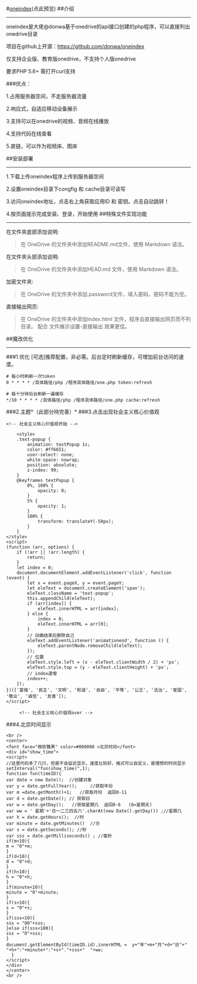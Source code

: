 #[oneindex](http://violin.site/oneindex)(点此预览)
##介绍
***********
oneindex是大佬@donwa基于onedrive的api接口创建的php程序，可以直接列出onedrive目录

项目在github上开源：https://github.com/donwa/oneindex

仅支持企业版、教育版onedrive，不支持个人版onedrive

要求PHP 5.6+ 需打开curl支持

###优点：

1.占用服务器空间，不走服务器流量

2.响应式，自适应移动设备展示

3.支持可以在onedrive的视频、音频在线播放

4.支持代码在线查看

5.直链，可以作为视频床、图床

##安装部署
***********
1.下载上传oneindex程序上传到服务器空间

2.设置oneindex目录下congfig 和 cache目录可读写

3.访问oneindex地址，点击右上角获取应用ID 和 密钥。点击自动跳转！

4.按页面提示完成安装、登录，开始使用
##特殊文件实现功能
***********
在文件夹底部添加说明:  

>在 OneDrive 的文件夹中添加README.md文件，使用 Markdown 语法。

在文件夹头部添加说明:  

>在 OneDrive 的文件夹中添加HEAD.md 文件，使用 Markdown 语法。

加密文件夹:  

>在 OneDrive 的文件夹中添加.password文件，填入密码，密码不能为空。  

直接输出网页:

>在 OneDrive 的文件夹中添加index.html 文件，程序会直接输出网页而不列目录。
配合 文件展示设置-直接输出 效果更佳。

##魔改优化
************
###1.优化
[可选]推荐配置，非必需。后台定时刷新缓存，可增加前台访问的速度。
```
# 每小时刷新一次token
0 * * * * /具体路径/php /程序具体路径/one.php token:refresh

# 每十分钟后台刷新一遍缓存
*/10 * * * * /具体路径/php /程序具体路径/one.php cache:refresh
```
###2.主题*（此部分待完善）*
###3.点击出现社会主义核心价值观
```
<!-- 社会主义核心价值观开始 -->
	
	<style>
    .text-popup {
        animation: textPopup 1s;
        color: #ff6651;
        user-select: none;
        white-space: nowrap;
        position: absolute;
        z-index: 99;
    }
    @keyframes textPopup {
        0%, 100% {
            opacity: 0;
        }
        5% {
            opacity: 1;
        }
        100% {
            transform: translateY(-50px);    
        }
    }
</style>
<script>
(function (arr, options) {
    if (!arr || !arr.length) {
        return;    
    }
    let index = 0;
    document.documentElement.addEventListener('click', function (event) {
        let x = event.pageX, y = event.pageY;
        let eleText = document.createElement('span');
        eleText.className = 'text-popup';
        this.appendChild(eleText);
        if (arr[index]) {
            eleText.innerHTML = arr[index];
        } else {
            index = 0;
            eleText.innerHTML = arr[0];
        }
        // 动画结束后删除自己
        eleText.addEventListener('animationend', function () {
            eleText.parentNode.removeChild(eleText);
        });
        // 位置
        eleText.style.left = (x - eleText.clientWidth / 2) + 'px';
        eleText.style.top = (y - eleText.clientHeight) + 'px';
        // index递增
        index++;
    });    
})(['富强', '民主', '文明', '和谐', '自由', '平等', '公正', '法治', '爱国', '敬业', '诚信', '友善']);
</script>
	
	 <!-- 社会主义核心价值观over -->
```
###4.北京时间显示
```
<br />
<center>
<font face="微软雅黑" color=#000000 >北京时间</font>
<div id="show_time">  
<script>  
//这里代码多了几行，但是不会延迟显示，速度比较好，格式可以自定义，是理想的时间显示
setInterval("fun(show_time)",1);
function fun(timeID){ 
var date = new Date();  //创建对象  
var y = date.getFullYear();     //获取年份  
var m =date.getMonth()+1;   //获取月份  返回0-11  
var d = date.getDate(); // 获取日  
var w = date.getDay();   //获取星期几  返回0-6   (0=星期天) 
var ww = ' 星期'+'日一二三四五六'.charAt(new Date().getDay()) ;//星期几
var h = date.getHours();  //时
var minute = date.getMinutes()  //分
var s = date.getSeconds(); //秒
var sss = date.getMilliseconds() ; //毫秒
if(m<10){
m = "0"+m;
}
if(d<10){
d = "0"+d;
}
if(h<10){
h = "0"+h;
}
if(minute<10){
minute = "0"+minute;
}
if(s<10){
s = "0"+s;
}
if(sss<10){
sss = "00"+sss;
}else if(sss<100){
sss = "0"+sss;
}
document.getElementById(timeID.id).innerHTML =  y+"年"+m+"月"+d+"日"+"   "+h+":"+minute+":"+s+"."+sss+"  "+ww;
  }
</script>  
</div>
</center>
<br />
```